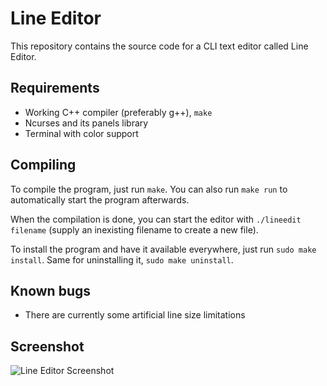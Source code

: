 # Line Editor

This repository contains the source code for a CLI text editor called
Line Editor.

## Requirements

 - Working C++ compiler (preferably g++), `make`
 - Ncurses and its panels library
 - Terminal with color support

## Compiling

To compile the program, just run `make`. You can also run `make
run` to automatically start the program afterwards.

When the compilation is done, you can start the editor with
`./lineedit filename` (supply an inexisting filename to create
a new file).

To install the program  and have it available everywhere,
just run `sudo make install`. Same for uninstalling it,
`sudo make uninstall`.

## Known bugs

 - There are currently some artificial line size limitations

## Screenshot

![Line Editor Screenshot](https://user-images.githubusercontent.com/35228139/75629682-47977200-5be4-11ea-8149-6326d38d0f81.png)
